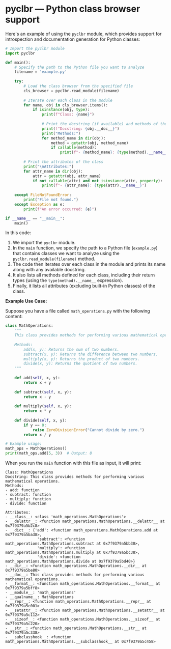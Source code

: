 # pyclbr — Python class browser support

Here's an example of using the `pyclbr` module, which provides support for introspection and documentation generation for Python classes:

```python
# Import the pyclbr module
import pyclbr

def main():
    # Specify the path to the Python file you want to analyze
    filename = 'example.py'
    
    try:
        # Load the class browser from the specified file
        cls_browser = pyclbr.read_module(filename)
        
        # Iterate over each class in the module
        for name, obj in cls_browser.items():
            if isinstance(obj, type):
                print(f"Class: {name}")
                
                # Print the docstring (if available) and methods of the class
                print(f"Docstring: {obj.__doc__}")
                print("Methods:")
                for method_name in dir(obj):
                    method = getattr(obj, method_name)
                    if callable(method):
                        print(f"- {method_name}: {type(method).__name__}")
                        
        # Print the attributes of the class
        print("\nAttributes:")
        for attr_name in dir(obj):
            attr = getattr(obj, attr_name)
            if not callable(attr) and not isinstance(attr, property):
                print(f"- {attr_name}: {type(attr).__name__}")
                
    except FileNotFoundError:
        print("File not found.")
    except Exception as e:
        print(f"An error occurred: {e}")

if __name__ == "__main__":
    main()
```

In this code:

1.  We import the `pyclbr` module.
2.  In the `main` function, we specify the path to a Python file (`example.py`) that contains classes we want to analyze using the `pyclbr.read_module(filename)` method.
3.  The code then iterates over each class in the module and prints its name along with any available docstring.
4.  It also lists all methods defined for each class, including their return types (using the `type(method).__name__` expression).
5.  Finally, it lists all attributes (excluding built-in Python classes) of the class.

**Example Use Case:**

Suppose you have a file called `math_operations.py` with the following content:

```python
class MathOperations:
    """
    This class provides methods for performing various mathematical operations.
    
    Methods:
        add(x, y): Returns the sum of two numbers.
        subtract(x, y): Returns the difference between two numbers.
        multiply(x, y): Returns the product of two numbers.
        divide(x, y): Returns the quotient of two numbers.
    """
    
    def add(self, x, y):
        return x + y
    
    def subtract(self, x, y):
        return x - y
    
    def multiply(self, x, y):
        return x * y
    
    def divide(self, x, y):
        if y == 0:
            raise ZeroDivisionError("Cannot divide by zero.")
        return x / y

# Example usage:
math_ops = MathOperations()
print(math_ops.add(5, 3))  # Output: 8
```

When you run the `main` function with this file as input, it will print:

```
Class: MathOperations
Docstring: This class provides methods for performing various mathematical operations.
Methods:
- add: function
- subtract: function
- multiply: function
- divide: function

Attributes:
- __class__: <class 'math_operations.MathOperations'>
- __delattr__: <function math_operations.MathOperations.__delattr__ at 0x7f9379a5b2c8>
- __dict__: {'add': <function math_operations.MathOperations.add at 0x7f9379a5ba38>, 
              'subtract': <function math_operations.MathOperations.subtract at 0x7f9379a5bb30>, 
              'multiply': <function math_operations.MathOperations.multiply at 0x7f9379a5bc38>, 
              'divide': <function math_operations.MathOperations.divide at 0x7f9379a5bd40>}
- __dir__: <function math_operations.MathOperations.__dir__ at 0x7f9379a5be80>
- __doc__: This class provides methods for performing various mathematical operations.
- __format__: <function math_operations.MathOperations.__format__ at 0x7f9379a5bff8>
- __module__: 'math_operations'
- __qualname__: MathOperations
- __repr__: <function math_operations.MathOperations.__repr__ at 0x7f9379a5c001>
- __setattr__: <function math_operations.MathOperations.__setattr__ at 0x7f9379a5c112>
- __sizeof__: <function math_operations.MathOperations.__sizeof__ at 0x7f9379a5c220>
- __str__: <function math_operations.MathOperations.__str__ at 0x7f9379a5c338>
- __subclasshook__: <function math_operations.MathOperations.__subclasshook__ at 0x7f9379a5c458>
```
